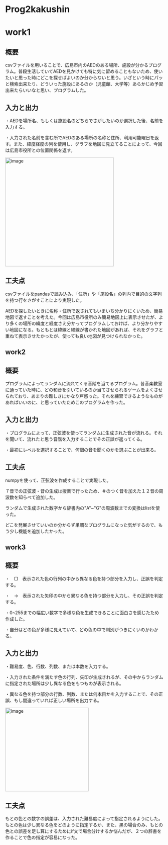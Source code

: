 # Prog2kakushin
# work1
## 概要
csvファイルを用いることで、広島市内のAEDのある場所、施設が分かるプログラム。普段生活していてAEDを見かけても特に気に留めることもないため、使いたいと思った時にどこを探せばよいのか分からないと思う。いざという時にパッと検索出来たり、どういった施設にあるのか（児童館、大学等）あらかじめ予習出来たらいいなと思い、プログラムした。
## 入力と出力
・AEDを場所名、もしくは施設名のどちらでさがしたいのか選択した後、名前を入力する。

・入力された名前を含む所でAEDのある場所の名称と住所、利用可能曜日を返す。また、緯度経度の列を使用し、グラフを地図に見立てることによって、今回は広島市役所との位置関係を返す。

<img width="346" alt="image" src="https://github.com/Inamurakonoha/Prog2kakushin/assets/153721527/8cd0370b-6971-4384-89f6-081fae4ac8cd">


## 工夫点
csvファイルをpandasで読み込み、「住所」や「施設名」の列内で目的の文字列を持つ行をさがすことにより実現した。

AEDを探したいときに名称・住所で返されてもいまいち分かりにくいため、簡易地図で返すことを考えた。今回は広島市役所のみ簡易地図上に表示させたが、より多くの場所の緯度と経度さえ分かってプログラムしておけば、より分かりやすい地図になる。もともとは緯線と経線が書かれた地図があれば、それをグラフと重ねて表示させたかったが、使っても良い地図が見つけられなかった。

## work2
## 概要
プログラムによってランダムに流れてくる音階を当てるプログラム。昔音楽教室に通っていた時に、どの和音を引いているのか当てさせられるゲームをよくさせられており、あまりの難しさにかなり戸惑った。それを練習できるようなものがあればいいのに、と思っていたためこのプログラムを作った。
## 入力と出力
・プログラムによって、正弦波を使ってランダムに生成された音が流れる。それを聞いて、流れたと思う音階を入力することでその正誤が返ってくる。

・最初にレベルを選択することで、何個の音を聞くのかを選ぶことが出来る。
## 工夫点
numpyを使って、正弦波を作成することで実現した。

７音での正弦波・音の生成は授業で行ったため、＃のつく音を加えた１２音の周波数を知らべて追加した。

ランダムで生成された数字から辞書内の"A"~"G"の周波数までの変換はlistを使った。

どこを発展させていいのか分からず単調なプログラムになった気がするので、もう少し機能を追加したかった。

## work3
## 概要
・　□　表示された色の行列の中から異なる色を持つ部分を入力し、正誤を判定する。

・　→　表示された矢印の中から異なる色を持つ部分を入力し、その正誤を判定する。

・0~255までの幅広い数字で多様な色を生成できることに面白さを感じたため作成した。

・自分はどの色が多様に見えていて、どの色の中で判別がつきにくいのかわかる。
## 入力と出力
・難易度、色、行数、列数、または本数を入力する。

・入力された条件を満たす色の行列、矢印が生成されるが、その中からランダムに指定された場所は少し異なる色をもつものが表示される。

・異なる色を持つ部分の行数、列数、または何本目かを入力することで、その正誤、もし間違っていれば正しい場所を出力する。


<img width="266" alt="image" src="https://github.com/Inamurakonoha/Prog2kakushin/assets/153721527/12dc7cc5-169f-4583-bcbd-e0f8eac155a0">

## 工夫点
もとの色との数字の誤差は、入力された難易度によって指定されるようにした。もとの色は少し異なる色をどのように指定するか、また、黒の場合のみ、もとの色との誤差を足し算にするためにif文で場合分けするか悩んだが、２つの辞書を作ることで色の指定が容易になった。

